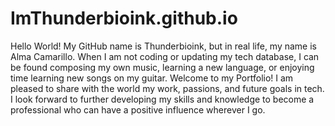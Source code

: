 # ImThunderbioink.github.io
Hello World! My GitHub name is Thunderbioink, but in real life, my name is Alma Camarillo. When I am not coding or updating my tech database, I can be found composing my own music, learning a new language, or enjoying time learning new songs on my guitar. Welcome to my Portfolio! I am pleased to share with the world my work, passions, and future goals in tech. I look forward to further developing my skills and knowledge to become a professional who can have a positive influence wherever I go.
